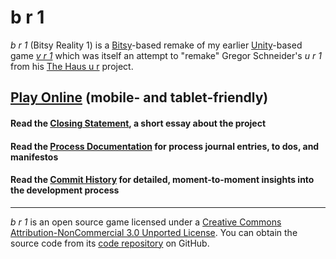 # b r 1

_b r 1_ (Bitsy Reality 1) is a [Bitsy](https://ledoux.itch.io/bitsy)-based remake of my earlier [Unity](http://unity3d.com)-based game [_v r 1_](http://www.pippinbarr.com/2016/05/19/v-r-1/) which was itself an attempt to "remake" Gregor Schneider's _u r 1_ from his [The Haus u r](https://en.wikipedia.org/wiki/Gregor_Schneider#The_%22Haus_u_r%22) project.

## [Play Online](https://pippinbarr.github.io/b-r-1/) (mobile- and tablet-friendly)

#### Read the [Closing Statement](https://github.com/pippinbarr/b-r-1/wiki/Closing-Statement), a short essay about the project
#### Read the [Process Documentation](https://github.com/pippinbarr/b-r-1/wiki) for process journal entries, to dos, and manifestos
#### Read the [Commit History](https://github.com/pippinbarr/b-r-1/commits/master) for detailed, moment-to-moment insights into the development process

---

_b r 1_ is an open source game licensed under a [Creative Commons Attribution-NonCommercial 3.0 Unported License](http://creativecommons.org/licenses/by-nc/3.0/). You can obtain the source code from its [code repository](https://github.com/pippinbarr/b-r-1) on GitHub.
